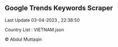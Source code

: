 

## Google Trends Keywords Scraper 
 
Last Update 03-04-2023 , 22:38:50

Country List :
VIETNAM.json



© Abdul Muttaqin 
